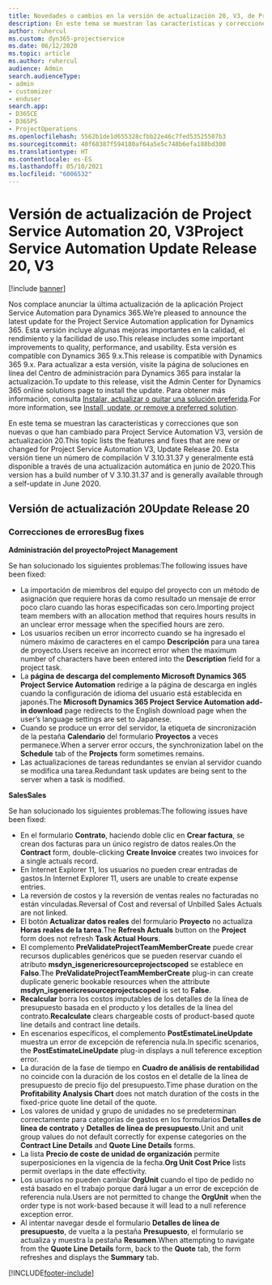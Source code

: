 ```yaml
---
title: Novedades o cambios en la versión de actualización 20, V3, de Project Service Automation
description: En este tema se muestran las características y correcciones disponibles en la Versión de actualización de Project Service Automation 20, V3
author: ruhercul
ms.custom: dyn365-projectservice
ms.date: 06/12/2020
ms.topic: article
ms.author: ruhercul
audience: Admin
search.audienceType:
- admin
- customizer
- enduser
search.app:
- D365CE
- D365PS
- ProjectOperations
ms.openlocfilehash: 5562b1de1d655328cfbb22e46c7fed53525507b3
ms.sourcegitcommit: 40f68387f594180af64a5e5c748b6efa188bd300
ms.translationtype: HT
ms.contentlocale: es-ES
ms.lasthandoff: 05/10/2021
ms.locfileid: "6006532"
---
```

# <a name="project-service-automation-update-release-20-v3"></a><span data-ttu-id="9500e-103">Versión de actualización de Project Service Automation 20, V3</span><span class="sxs-lookup"><span data-stu-id="9500e-103">Project Service Automation Update Release 20, V3</span></span>

[!include [banner](../includes/psa-now-project-operations.md)]

<span data-ttu-id="9500e-104">Nos complace anunciar la última actualización de la aplicación Project Service Automation para Dynamics 365.</span><span class="sxs-lookup"><span data-stu-id="9500e-104">We’re pleased to announce the latest update for the Project Service Automation application for Dynamics 365.</span></span> <span data-ttu-id="9500e-105">Esta versión incluye algunas mejoras importantes en la calidad, el rendimiento y la facilidad de uso.</span><span class="sxs-lookup"><span data-stu-id="9500e-105">This release includes some important improvements to quality, performance, and usability.</span></span> <span data-ttu-id="9500e-106">Esta versión es compatible con Dynamics 365 9.x.</span><span class="sxs-lookup"><span data-stu-id="9500e-106">This release is compatible with Dynamics 365 9.x.</span></span> <span data-ttu-id="9500e-107">Para actualizar a esta versión, visite la página de soluciones en línea del Centro de administración para Dynamics 365 para instalar la actualización.</span><span class="sxs-lookup"><span data-stu-id="9500e-107">To update to this release, visit the Admin Center for Dynamics 365 online solutions page to install the update.</span></span> <span data-ttu-id="9500e-108">Para obtener más información, consulta [Instalar, actualizar o quitar una solución preferida](/power-platform/admin/install-remove-preferred-solution).</span><span class="sxs-lookup"><span data-stu-id="9500e-108">For more information, see [Install, update, or remove a preferred solution](/power-platform/admin/install-remove-preferred-solution).</span></span>

<span data-ttu-id="9500e-109">En este tema se muestran las características y correcciones que son nuevas o que han cambiado para Project Service Automation V3, versión de actualización 20.</span><span class="sxs-lookup"><span data-stu-id="9500e-109">This topic lists the features and fixes that are new or changed for Project Service Automation V3, Update Release 20.</span></span> <span data-ttu-id="9500e-110">Esta versión tiene un número de compilación V 3.10.31.37 y generalmente está disponible a través de una actualización automática en junio de 2020.</span><span class="sxs-lookup"><span data-stu-id="9500e-110">This version has a build number of V 3.10.31.37 and is generally available through a self-update in June 2020.</span></span>

## <a name="update-release-20"></a><span data-ttu-id="9500e-111">Versión de actualización 20</span><span class="sxs-lookup"><span data-stu-id="9500e-111">Update Release 20</span></span>

### <a name="bug-fixes"></a><span data-ttu-id="9500e-112">Correcciones de errores</span><span class="sxs-lookup"><span data-stu-id="9500e-112">Bug fixes</span></span>

<span data-ttu-id="9500e-113">**Administración del proyecto**</span><span class="sxs-lookup"><span data-stu-id="9500e-113">**Project Management**</span></span>

<span data-ttu-id="9500e-114">Se han solucionado los siguientes problemas:</span><span class="sxs-lookup"><span data-stu-id="9500e-114">The following issues have been fixed:</span></span>

- <span data-ttu-id="9500e-115">La importación de miembros del equipo del proyecto con un método de asignación que requiere horas da como resultado un mensaje de error poco claro cuando las horas especificadas son cero.</span><span class="sxs-lookup"><span data-stu-id="9500e-115">Importing project team members with an allocation method that requires hours results in an unclear error message when the specified hours are zero.</span></span>
- <span data-ttu-id="9500e-116">Los usuarios reciben un error incorrecto cuando se ha ingresado el número máximo de caracteres en el campo **Descripción** para una tarea de proyecto.</span><span class="sxs-lookup"><span data-stu-id="9500e-116">Users receive an incorrect error when the maximum number of characters have been entered into the **Description** field for a project task.</span></span>
- <span data-ttu-id="9500e-117">La **página de descarga del complemento Microsoft Dynamics 365 Project Service Automation** redirige a la página de descarga en inglés cuando la configuración de idioma del usuario está establecida en japonés.</span><span class="sxs-lookup"><span data-stu-id="9500e-117">The **Microsoft Dynamics 365 Project Service Automation add-in download** page redirects to the English download page when the user’s language settings are set to Japanese.</span></span>
- <span data-ttu-id="9500e-118">Cuando se produce un error del servidor, la etiqueta de sincronización de la pestaña **Calendario** del formulario **Proyectos** a veces permanece.</span><span class="sxs-lookup"><span data-stu-id="9500e-118">When a server error occurs, the synchronization label on the **Schedule** tab of the **Projects** form sometimes remains.</span></span>
- <span data-ttu-id="9500e-119">Las actualizaciones de tareas redundantes se envían al servidor cuando se modifica una tarea.</span><span class="sxs-lookup"><span data-stu-id="9500e-119">Redundant task updates are being sent to the server when a task is modified.</span></span>

<span data-ttu-id="9500e-120">**Sales**</span><span class="sxs-lookup"><span data-stu-id="9500e-120">**Sales**</span></span>

<span data-ttu-id="9500e-121">Se han solucionado los siguientes problemas:</span><span class="sxs-lookup"><span data-stu-id="9500e-121">The following issues have been fixed:</span></span>

- <span data-ttu-id="9500e-122">En el formulario **Contrato**, haciendo doble clic en **Crear factura**, se crean dos facturas para un único registro de datos reales.</span><span class="sxs-lookup"><span data-stu-id="9500e-122">On the **Contract** form, double-clicking **Create Invoice** creates two invoices for a single actuals record.</span></span>
- <span data-ttu-id="9500e-123">En Internet Explorer 11, los usuarios no pueden crear entradas de gastos.</span><span class="sxs-lookup"><span data-stu-id="9500e-123">In Internet Explorer 11, users are unable to create expense entries.</span></span>
- <span data-ttu-id="9500e-124">La reversión de costos y la reversión de ventas reales no facturadas no están vinculadas.</span><span class="sxs-lookup"><span data-stu-id="9500e-124">Reversal of Cost and reversal of Unbilled Sales Actuals are not linked.</span></span>
- <span data-ttu-id="9500e-125">El botón **Actualizar datos reales** del formulario **Proyecto** no actualiza **Horas reales de la tarea**.</span><span class="sxs-lookup"><span data-stu-id="9500e-125">The **Refresh Actuals** button on the **Project** form does not refresh **Task Actual Hours**.</span></span>
- <span data-ttu-id="9500e-126">El complemento **PreValidateProjectTeamMemberCreate** puede crear recursos duplicables genéricos que se pueden reservar cuando el atributo **msdyn_isgenericresourceprojectscoped** se establece en **Falso**.</span><span class="sxs-lookup"><span data-stu-id="9500e-126">The **PreValidateProjectTeamMemberCreate** plug-in can create duplicate generic bookable resources when the attribute **msdyn_isgenericresourceprojectscoped** is set to **False**.</span></span>
- <span data-ttu-id="9500e-127">**Recalcular** borra los costos imputables de los detalles de la línea de presupuesto basada en el producto y los detalles de la línea del contrato.</span><span class="sxs-lookup"><span data-stu-id="9500e-127">**Recalculate** clears chargeable costs of product-based quote line details and contract line details.</span></span>
- <span data-ttu-id="9500e-128">En escenarios específicos, el complemento **PostEstimateLineUpdate** muestra un error de excepción de referencia nula.</span><span class="sxs-lookup"><span data-stu-id="9500e-128">In specific scenarios, the **PostEstimateLineUpdate** plug-in displays a null teference exception error.</span></span>
- <span data-ttu-id="9500e-129">La duración de la fase de tiempo en **Cuadro de análisis de rentabilidad** no coincide con la duración de los costos en el detalle de la línea de presupuesto de precio fijo del presupuesto.</span><span class="sxs-lookup"><span data-stu-id="9500e-129">Time phase duration on the **Profitability Analysis Chart** does not match duration of the costs in the fixed-price quote line detail of the quote.</span></span>
- <span data-ttu-id="9500e-130">Los valores de unidad y grupo de unidades no se predeterminan correctamente para categorías de gastos en los formularios **Detalles de línea de contrato** y **Detalles de línea de presupuesto**.</span><span class="sxs-lookup"><span data-stu-id="9500e-130">Unit and unit group values do not default correctly for expense categories on the **Contract Line Details** and **Quote Line Details** forms.</span></span>
- <span data-ttu-id="9500e-131">La lista **Precio de coste de unidad de organización** permite superposiciones en la vigencia de la fecha.</span><span class="sxs-lookup"><span data-stu-id="9500e-131">**Org Unit Cost Price** lists permit overlaps in the date effectivity.</span></span>
- <span data-ttu-id="9500e-132">Los usuarios no pueden cambiar **OrgUnit** cuando el tipo de pedido no está basado en el trabajo porque dará lugar a un error de excepción de referencia nula.</span><span class="sxs-lookup"><span data-stu-id="9500e-132">Users are not permitted to change the **OrgUnit** when the order type is not work-based because it will lead to a null reference exception error.</span></span>
- <span data-ttu-id="9500e-133">Al intentar navegar desde el formulario **Detalles de línea de presupuesto**, de vuelta a la pestaña **Presupuesto**, el formulario se actualiza y muestra la pestaña **Resumen**.</span><span class="sxs-lookup"><span data-stu-id="9500e-133">When attempting to navigate from the **Quote Line Details** form, back to the **Quote** tab, the form refreshes and displays the **Summary** tab.</span></span>


[!INCLUDE[footer-include](../includes/footer-banner.md)]